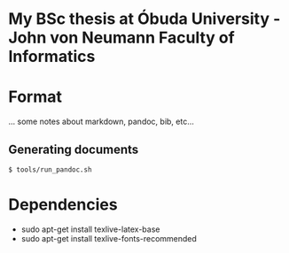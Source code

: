 
# My BSc thesis at Óbuda University - John von Neumann Faculty of Informatics

# Format
... some notes about markdown, pandoc, bib, etc...

## Generating documents

`$ tools/run_pandoc.sh`

# Dependencies
- sudo apt-get install texlive-latex-base
- sudo apt-get install texlive-fonts-recommended
